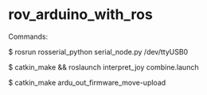 # rov_arduino_with_ros

Commands:

$ rosrun rosserial_python serial_node.py /dev/ttyUSB0

$ catkin_make && roslaunch interpret_joy combine.launch

$ catkin_make ardu_out_firmware_move-upload

